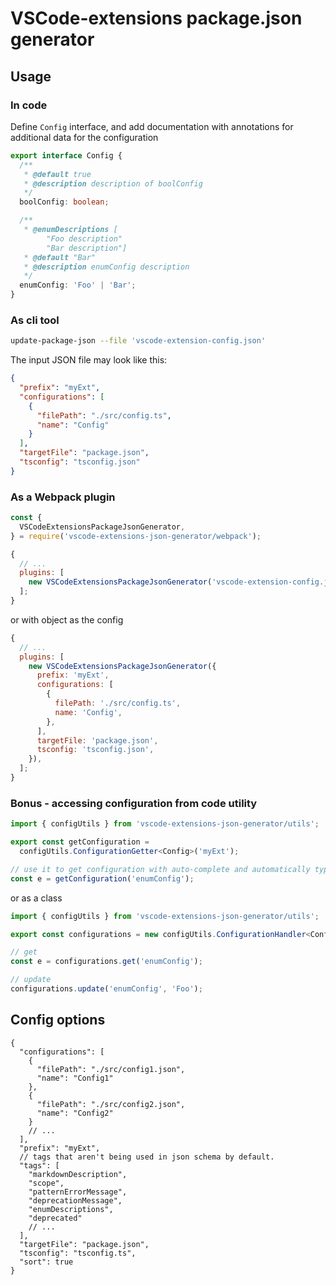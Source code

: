 # VSCode-extensions package.json generator

## Usage

### In code

Define `Config` interface, and add documentation with annotations for additional data for the configuration

```ts
export interface Config {
  /**
   * @default true
   * @description description of boolConfig
   */
  boolConfig: boolean;

  /**
   * @enumDescriptions [
        "Foo description"
        "Bar description"]
   * @default "Bar"
   * @description enumConfig description
   */
  enumConfig: 'Foo' | 'Bar';
}
```

### As cli tool

```bash
update-package-json --file 'vscode-extension-config.json'
```

The input JSON file may look like this:

```json
{
  "prefix": "myExt",
  "configurations": [
    {
      "filePath": "./src/config.ts",
      "name": "Config"
    }
  ],
  "targetFile": "package.json",
  "tsconfig": "tsconfig.json"
}
```

### As a Webpack plugin

```js
const {
  VSCodeExtensionsPackageJsonGenerator,
} = require('vscode-extensions-json-generator/webpack');

{
  // ...
  plugins: [
    new VSCodeExtensionsPackageJsonGenerator('vscode-extension-config.json'),
  ];
}
```

or with object as the config

```js
{
  // ...
  plugins: [
    new VSCodeExtensionsPackageJsonGenerator({
      prefix: 'myExt',
      configurations: [
        {
          filePath: './src/config.ts',
          name: 'Config',
        },
      ],
      targetFile: 'package.json',
      tsconfig: 'tsconfig.json',
    }),
  ];
}
```

### Bonus - accessing configuration from code utility

```ts
import { configUtils } from 'vscode-extensions-json-generator/utils';

export const getConfiguration =
  configUtils.ConfigurationGetter<Config>('myExt');

// use it to get configuration with auto-complete and automatically type inference
const e = getConfiguration('enumConfig');
```

or as a class
```ts
import { configUtils } from 'vscode-extensions-json-generator/utils';

export const configurations = new configUtils.ConfigurationHandler<Config>('myExt');

// get
const e = configurations.get('enumConfig');

// update
configurations.update('enumConfig', 'Foo');
```

## Config options

```jsonc
{
  "configurations": [
    {
      "filePath": "./src/config1.json",
      "name": "Config1"
    },
    {
      "filePath": "./src/config2.json",
      "name": "Config2"
    }
    // ...
  ],
  "prefix": "myExt",
  // tags that aren't being used in json schema by default.
  "tags": [
    "markdownDescription",
    "scope",
    "patternErrorMessage",
    "deprecationMessage",
    "enumDescriptions",
    "deprecated"
    // ...
  ],
  "targetFile": "package.json",
  "tsconfig": "tsconfig.ts",
  "sort": true
}
```
